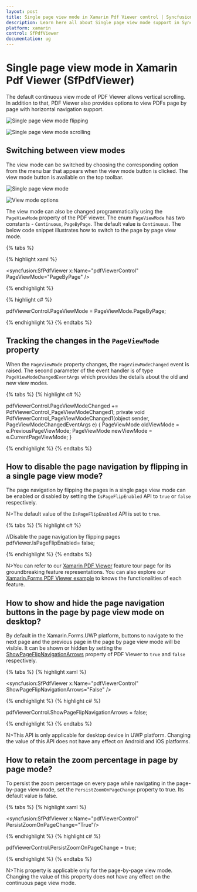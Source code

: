 ```yaml
---
layout: post
title: Single page view mode in Xamarin Pdf Viewer control | Syncfusion
description: Learn here all about Single page view mode support in Syncfusion<sup>®</sup> Xamarin Pdf Viewer (SfPdfViewer) control and more.
platform: xamarin
control: SfPdfViewer
documentation: ug
---
```


# Single page view mode in Xamarin Pdf Viewer (SfPdfViewer)

The default continuous view mode of PDF Viewer allows vertical scrolling. In addition to that, PDF Viewer also provides options to view PDFs page by page with horizontal navigation support.

![Single page view mode flipping](pdfviewer_images/SinglePageViewerFlipping.gif)

![Single page view mode scrolling](pdfviewer_images/SinglePageViewerScrolling.gif)

## Switching between view modes

The view mode can be switched by choosing the corresponding option from the menu bar that appears when the view mode button is clicked. The view mode button is available on the top toolbar. 

![Single page view mode](pdfviewer_images/SinglePageViewer1.png)

![View mode options](pdfviewer_images/SinglePageViewer2.png)

The view mode can also be changed programmatically using the `PageViewMode` property of the PDF viewer. The enum `PageViewMode` has two constants - `Continuous`, `PageByPage`. The default value is `Continuous`. The below code snippet illustrates how to switch to the page by page view mode.

{% tabs %}

{% highlight xaml %}

<syncfusion:SfPdfViewer x:Name="pdfViewerControl" PageViewMode="PageByPage" />

{% endhighlight %}

{% highlight c# %}

pdfViewerControl.PageViewMode = PageViewMode.PageByPage;

{% endhighlight %}
{% endtabs %}

## Tracking the changes in the `PageViewMode` property

When the `PageViewMode` property changes, the `PageViewModeChanged` event is raised. The second parameter of the event handler is of type `PageViewModeChangedEventArgs` which provides the details about the old and new view modes. 

{% tabs %}
{% highlight c# %}

pdfViewerControl.PageViewModeChanged += PdfViewerControl_PageViewModeChanged1;
private void PdfViewerControl_PageViewModeChanged1(object sender, PageViewModeChangedEventArgs e)
{
    PageViewMode oldViewMode = e.PreviousPageViewMode;
    PageViewMode newViewMode = e.CurrentPageViewMode;
}

{% endhighlight %}
{% endtabs %}

## How to disable the page navigation by flipping in a single page view mode?

The page navigation by flipping the pages in a single page view mode can be enabled or disabled by setting the `IsPageFlipEnabled` API to `true` or `false` respectively.

N>The default value of the `IsPageFlipEnabled` API is set to `true`. 

{% tabs %}
{% highlight c# %}

//Disable the page navigation by flipping pages
pdfViewer.IsPageFlipEnabled= false;

{% endhighlight %}
{% endtabs %}

N>You can refer to our [Xamarin PDF Viewer](https://www.syncfusion.com/xamarin-ui-controls/xamarin-pdf-viewer) feature tour page for its groundbreaking feature representations. You can also explore our [Xamarin.Forms PDF Viewer example](https://github.com/syncfusion/xamarin-demos/tree/master/Forms/PdfViewer) to knows the functionalities of each feature.

## How to show and hide the page navigation buttons in the page by page view mode on desktop?

By default in the Xamarin.Forms.UWP platform, buttons to navigate to the next page and the previous page in the page by page view mode will be visible. It can be shown or hidden by setting the [ShowPageFlipNavigationArrows](https://help.syncfusion.com/cr/xamarin/Syncfusion.SfPdfViewer.XForms.SfPdfViewer.html#Syncfusion_SfPdfViewer_XForms_SfPdfViewer_ShowPageFlipNavigationArrows) property of PDF Viewer to `true` and `false` respectively.

{% tabs %}
{% highlight xaml %}

<syncfusion:SfPdfViewer x:Name="pdfViewerControl" ShowPageFlipNavigationArrows="False" />

{% endhighlight %}
{% highlight c# %}

pdfViewerControl.ShowPageFlipNavigationArrows = false;

{% endhighlight %}
{% endtabs %}

N>This API is only applicable for desktop device in UWP platform. Changing the value of this API does not have any effect on Android and iOS platforms.

## How to retain the zoom percentage in page by page mode?

To persist the zoom percentage on every page while navigating in the page-by-page view mode, set the `PersistZoomOnPageChange` property to true. Its default value is false. 

{% tabs %}
{% highlight xaml %}

<syncfusion:SfPdfViewer x:Name="pdfViewerControl" PersistZoomOnPageChange="True"/>

{% endhighlight %}
{% highlight c# %}

pdfViewerControl.PersistZoomOnPageChange = true;

{% endhighlight %}
{% endtabs %}

N>This property is applicable only for the page-by-page view mode. Changing the value of this property does not have any effect on the continuous page view mode.
